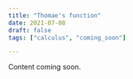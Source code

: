 ```yaml
---
title: "Thomae's function"
date: 2021-07-08
draft: false
tags: ["calculus", "coming_soon"]

---
```


Content coming soon.